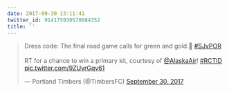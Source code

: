 ```yaml
---
date: 2017-09-30 13:11:41
twitter_id: 914175930570084352
title: ''
---
```


<blockquote class="twitter-tweet"><p lang="en" dir="ltr">Dress code: The final road game calls for green and gold.💪 <a href="https://twitter.com/hashtag/SJvPOR?src=hash&amp;ref_src=twsrc%5Etfw">#SJvPOR</a><br> <br>RT for a chance to win a primary kit, courtesy of <a href="https://twitter.com/AlaskaAir?ref_src=twsrc%5Etfw">@AlaskaAir</a>! <a href="https://twitter.com/hashtag/RCTID?src=hash&amp;ref_src=twsrc%5Etfw">#RCTID</a> <a href="https://t.co/9ZUvrGqv61">pic.twitter.com/9ZUvrGqv61</a></p>&mdash; Portland Timbers (@TimbersFC) <a href="https://twitter.com/TimbersFC/status/914157918412431366?ref_src=twsrc%5Etfw">September 30, 2017</a></blockquote>
<script async src="https://platform.twitter.com/widgets.js" charset="utf-8"></script>
